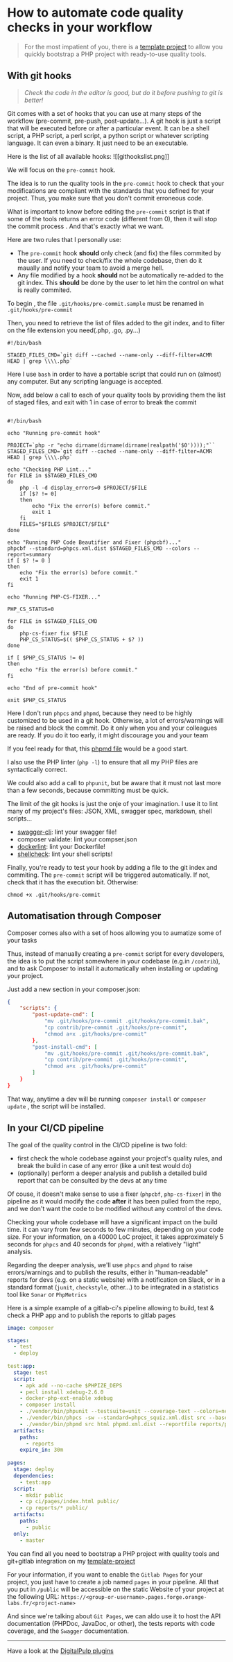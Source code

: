 # How to automate code quality checks in your workflow
> For the most impatient of you, there is a [template project](https://gitlab.com/mamyn0va/php-template) to allow you quickly bootstrap a PHP project with ready-to-use quality tools.

## With git hooks
>_Check the code in the editor is good, but do it before pushing to git is better!_

Git comes with a set of hooks that you can use at many steps of the workflow (pre-commit, pre-push, post-update...). A git hook is just a script that will be executed before or after a particular event. It can be a shell script, a PHP script, a perl script, a python script or whatever scripting language. It can even a binary. It just need to be an executable.

Here is the list of all available hooks:
![[githookslist.png]]

We will focus on the `pre-commit` hook.

The idea is to run the quality tools in the `pre-commit` hook to check that your modifications are compliant with the standards that you defined for your project. Thus, you make sure that you don't commit erroneous code.

What is important to know before editing the `pre-commit` script is that if some of the tools returns an error code (different from 0), then it will stop the commit process . And that's exactly what we want.

Here are two rules that I personally use:
- The `pre-commit` hook **should** only check (and fix) the files commited by the user. If you need to check/fix the whole codebase, then do it maually and notify your team to avoid a merge hell.
- Any file modified by a hook **should** not be automatically re-added to the git index. This **should** be done by the user to let him the control on what is really commited.

To begin , the file `.git/hooks/pre-commit.sample` must be renamed in `.git/hooks/pre-commit`

Then, you need to retrieve the list of files added to the git index, and to filter on the file extension you need(.php, .go, .py...)

```shell
#!/bin/bash

STAGED_FILES_CMD=`git diff --cached --name-only --diff-filter=ACMR HEAD | grep \\\\.php`
````

Here I use `bash` in order to have a portable script that could run on (almost) any computer. But any scripting language is accepted.

Now, add below a call to each of your quality tools by providing them the list of staged files, and exit with 1 in case of error to break the commit

```shell

#!/bin/bash

echo "Running pre-commit hook"

PROJECT=`php -r "echo dirname(dirname(dirname(realpath('$0'))));"``
STAGED_FILES_CMD=`git diff --cached --name-only --diff-filter=ACMR HEAD | grep \\\\.php`

echo "Checking PHP Lint..."
for FILE in $STAGED_FILES_CMD
do
	php -l -d display_errors=0 $PROJECT/$FILE
	if [$? != 0]
	then
		echo "Fix the error(s) before commit."
		exit 1
	fi
	FILES="$FILES $PROJECT/$FILE"
done

echo "Running PHP Code Beautifier and Fixer (phpcbf)..."
phpcbf --standard=phpcs.xml.dist $STAGED_FILES_CMD --colors --report=summary
if [ $? != 0 ]
then
	echo "Fix the error(s) before commit."
	exit 1
fi

echo "Running PHP-CS-FIXER..."

PHP_CS_STATUS=0

for FILE in $STAGED_FILES_CMD
do
	php-cs-fixer fix $FILE
	PHP_CS_STATUS=$(( $PHP_CS_STATUS + $? ))
done

if [ $PHP_CS_STATUS != 0]
then
	echo "Fix the error(s) before commit."
fi

echo "End of pre-commit hook"

exit $PHP_CS_STATUS
````

Here I don't run `phpcs` and  `phpmd`, because they need to be highly customized to be used in a git hook. Otherwise, a lot of errors/warnings will be raised and block the commit. Do it only when you and your colleagues are ready. If you do it too early, it might discourage you and your team

If you feel ready for that, this [phpmd file](https://gitlab.com/mamyn0va/php-template/blob/master/phpmd-pre-commit.xml.dist) would be a good start.

I also use the PHP linter (`php -l`) to ensure that all my PHP files are syntactically correct.

We could also add a call to `phpunit`, but be aware that it must not last more than a few seconds, because committing must be quick.

The limit of the git hooks is just the onje of your imagination. I use it to lint many of my project's files: JSON, XML, swagger spec, markdown, shell scripts...

-	[swagger-cli](https://github.com/BigstickCarpet/swagger-cli): lint your swagger file!
-	composer validate: lint your compser.json
-	[dockerlint](https://github.com/redcoolbeans/dockerlint): lint your Dockerfile!
-	[shellcheck](https://www.shellcheck.net/): lint your shell scripts!

Finally, you're ready to test your hook by adding a file to the git index and commiting. The `pre-commit` script will be triggered automatically. If not, check that it has the execution bit. Otherwise:
```shell
chmod +x .git/hooks/pre-commit
````

## Automatisation through Composer
Composer comes also with a set of hoos allowing you to aumatize some of your tasks

Thus, instead of manually creating a `pre-commit` script for every developers, the idea is to put the script somewhere in your codebase (e.g.in `/contrib`), and to ask Composer to install it automatically when installing or updating your project.

Just add a new section in your composer.json:

```json
{
	"scripts": {
		"post-update-cmd": [
			"mv .git/hooks/pre-commit .git/hooks/pre-commit.bak",
			"cp contrib/pre-commit .git/hooks/pre-commit",
			"chmod a+x .git/hooks/pre-commit"
		},
		"post-install-cmd": [
			"mv .git/hooks/pre-commit .git/hooks/pre-commit.bak",
			"cp contrib/pre-commit .git/hooks/pre-commit",
			"chmod a+x .git/hooks/pre-commit"
		]
	}
}
````

That way, anytime a dev will be running `composer install` or `composer update` , the script will be installed.

## In your CI/CD pipeline
The goal of the quality control in the CI/CD pipeline is two fold:
-	first check the whole codebase against your project's quality rules, and break the build in case of any error (like a unit test would do)
-	(optionally) perform a deeper analysis and publish a detailed build report that can be consulted by the devs at any time

Of couse, it doesn't make sense to use a fixer (`phpcbf`, `php-cs-fixer`) in the pipeline as it would modify the code **after** it has been pulled from the repo, and we don't want the code to be modified without any control of the devs.

Checking your whole codebase will have a significant impact on the build time. it can vary from few seconds to few minutes, depending on your code size. For your information, on a 40000 LoC project, it takes approximately 5 seconds for `phpcs` and 40 seconds for `phpmd`, with a relatively "light" analysis.

Regarding the deeper analysis, we'll use `phpcs` and `phpmd` to raise errors/warnings and to publish the results, either in "human-readable" reports for devs (e.g. on a static website) with a notification on Slack, or in a standard format (`junit`, `checkstyle`, other...) to be integrated in a statistics tool like `Sonar` or `PhpMetrics`

Here is a simple example of a gitlab-ci's pipeline allowing to build, test & check a PHP app and to publish the reports to gitlab pages

```yaml
image: composer

stages:
  - test
  - deploy
  
test:app:
  stage: test
  script:
    - apk add --no-cache $PHPIZE_DEPS
	- pecl install xdebug-2.6.0
	- docker-php-ext-enable xdebug
	- composer install
	- ./vendor/bin/phpunit --testsuite=unit --coverage-text --colors=never --log-junit reports/phpunit-junit.log --testdox-html reports/phpunit-report.html
	- ./vendor/bin/phpcs -sw --standard=phpcs_squiz.xml.dist src --basepath=. --report=full --report-file=reports/phpcs-report.log || echo "ok"
	- ./vendor/bin/phpmd src html phpmd.xml.dist --reportfile reports/phpmd-report.html --ignore-violations-on-exit
  artifacts:
    paths:
	  - reports
	expire_in: 30m
	
pages:
  stage: deploy
  dependencies:
    - test:app
  script:
    - mkdir public
	- cp ci/pages/index.html public/
	- cp reports/* public/
  artifacts:
    paths:
	  - public
  only:
    - master

````

You can find all you need to bootstrap a PHP project with quality tools and git+gitlab integration on my [template-project](https://gitlab.com/mamyn0va/php-template)

For your information, if you want to enable the `Gitlab Pages` for your project, you just have to create a job named `pages` in your pipeline. All that you put in `/public` will be accessible on the static Website of your project at the following URL: `https://<group-or-username>.pages.forge.orange-labs.fr/<project-name>`

And since we're talking about `Git Pages`, we can aldo use it to host the API documentation (PHPDoc, JavaDoc, or other), the tests reports with code coverage, and the `Swagger` documentation.

---
Have a look at the [DigitalPulp plugins](https://github.com/digitalpulp/pre-commit-php.git)